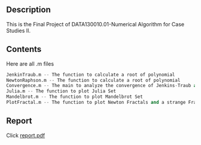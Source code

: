 ## Description

This is the Final Project of DATA130010.01-Numerical Algorithm for Case Studies II.

## Contents

Here are all .m files

``` python
JenkinTraub.m -- The function to calculate a root of polynomial
NewtonRaphson.m -- The function to calculate a root of polynomial
Convergence.m -- The main to analyze the convergence of Jenkins-Traub and Newton-Raphson
Julia.m -- The function to plot Julia Set
Mandelbrot.m -- The function to plot Mandelbrot Set
PlotFractal.m -- The function to plot Newton Fractals and a strange Fractal
```
## Report
Click [report.pdf](https://github.com/Super-Dainiu/DATA130010.01-A-Brief-Insight-into-Complex-Polynomial-Root-finding-and-Fractals/blob/main/Project/report.pdf)
